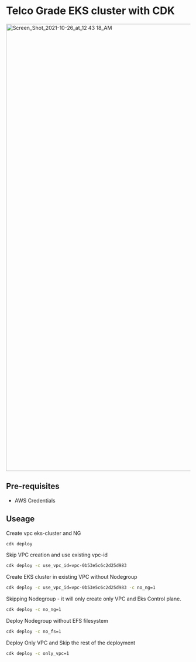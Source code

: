 # Telco Grade EKS cluster with CDK

<img width="1220" alt="Screen_Shot_2021-10-26_at_12 43 18_AM" src="https://user-images.githubusercontent.com/8691485/139601728-2230f06e-f2a8-4046-937f-5993e7125840.png">

## Pre-requisites

- AWS Credentials

## Useage

Create vpc eks-cluster and NG

```bash
cdk deploy

```

Skip VPC creation and  use existing vpc-id

```bash
cdk deploy -c use_vpc_id=vpc-0b53e5c6c2d25d983

```

Create EKS cluster in existing VPC without Nodegroup

```bash
cdk deploy -c use_vpc_id=vpc-0b53e5c6c2d25d983 -c no_ng=1

```

Skipping Nodegroup - it will only create only VPC and Eks Control plane.

```bash
cdk deploy -c no_ng=1
```

Deploy Nodegroup without EFS filesystem

```bash
cdk deploy -c no_fs=1
```

Deploy Only VPC and Skip the rest of the deployment

```bash
cdk deploy -c only_vpc=1
```
